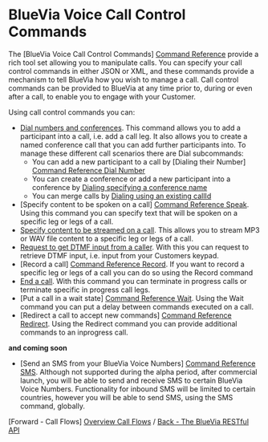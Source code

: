 # BlueVia Voice Call Control Commands


The [BlueVia Voice Call Control Commands] [Command Reference] provide a rich tool set allowing you to manipulate calls. You can specify your call control commands in either JSON or XML, and these commands provide a mechanism to tell BlueVia how you wish to manage a call. Call control commands can be provided to BlueVia at any time prior to, during or even after a call, to enable you to engage with your Customer. 

Using call control commands you can:

* [Dial numbers and conferences][Command Reference Dial]. This command allows you to add a participant into a call, i.e. add a call leg. It also allows you to create a named conference call that you can add further participants into. To manage these different call scenarios there are Dial subcommands:
	* You can add a new participant to a call by [Dialing their Number] [Command Reference Dial Number]
	* You can create a conference or add a new participant into a conference by [Dialing specifying a conference name][Command Reference Dial Conference]
	* You can merge calls by [Dialing using an existing callId][Command Reference Dial Callid]
* [Specify content to be spoken on a call] [Command Reference Speak]. Using this command you can specify text that will be spoken on a specific leg or legs of a call.
* [Specify content to be streamed on a call][Command Reference Play]. This allows you to stream MP3 or WAV file content to a specific leg or legs of a call.
* [Request to get DTMF input from a caller][Command Reference GetDigits]. With this you can request to retrieve DTMF input, i.e. input from your Customers keypad. 
* [Record a call] [Command Reference Record]. If you want to record a specific leg or legs of a call you can do so using the Record command
* [End a call][Command Reference Hangup]. With this command you can terminate in progress calls or terminate specific in progress call legs.
* [Put a call in a wait state] [Command Reference Wait]. Using the Wait command you can put a delay between commands executed on a call.
* [Redirect a call to accept new commands] [Command Reference Redirect]. Using the Redirect command you can provide additional commands to an inprogress call.

**and coming soon** 
* [Send an SMS from your BlueVia Voice Numbers] [Command Reference SMS]. Although not supported during the alpha period, after commercial launch, you will be able to send and receive SMS to certain BlueVia Voice Numbers. Functionality for inbound SMS will be limited to certain countries, however you will be able to send SMS, using the SMS command, globally. 


[Forward - Call Flows] [Overview Call Flows]  /  [Back - The BlueVia RESTful API][Overview REST API]  


[Command Reference]: /alpha/commandref/introduction
[Command Reference Dial]: /alpha/commandref/dial
[Command Reference Dial Number]: /alpha/commandref/dial#number
[Command Reference Dial Conference]: /alpha/commandref/dial#conference
[Command Reference Dial CallId]: /alpha/commandref/dial#callid
[Command Reference Speak]: /alpha/commandref/speak
[Command Reference Play]: /alpha/commandref/play
[Command Reference GetDigits]: /alpha/commandref/getdigits
[Command Reference Record]: /alpha/commandref/record
[Command Reference Hangup]: /alpha/commandref/hangup
[Command Reference Wait]: /alpha/commandref/wait
[Command Reference Redirect]: /alpha/commandref/redirect
[Command Reference SMS]: /alpha/commandref/sms
[Overview REST API]: /alpha/overview/restapi
[Overview Call Flows]: /alpha/overview/callflows
